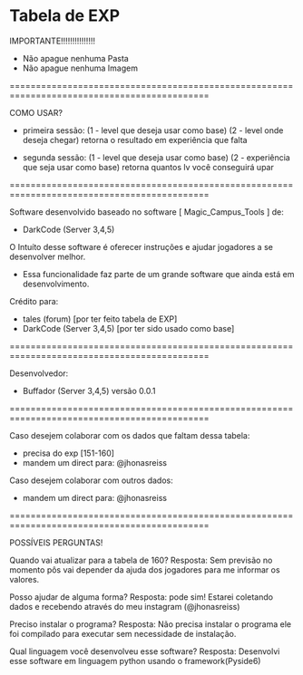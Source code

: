 # Tabela de EXP
IMPORTANTE!!!!!!!!!!!!!!!
- Não apague nenhuma Pasta
- Não apague nenhuma Imagem

============================================================================================


COMO USAR?
- primeira sessão:
(1 - level que deseja usar como base)
(2 - level onde deseja chegar)
retorna o resultado em experiência que falta


- segunda sessão:
(1 - level que deseja usar como base)
(2 - experiência que seja usar como base)
retorna quantos lv você conseguirá upar


============================================================================================


Software desenvolvido baseado no software [ Magic_Campus_Tools ] de:
- DarkCode (Server 3,4,5)

O Intuíto desse software é oferecer instruções e ajudar jogadores a se desenvolver melhor.
- Essa funcionalidade faz parte de um grande software que ainda está em desenvolvimento.

Crédito para:
- tales (forum) [por ter feito tabela de EXP]
- DarkCode (Server 3,4,5) [por ter sido usado como base]


============================================================================================


Desenvolvedor:
- Buffador (Server 3,4,5)
versão 0.0.1


============================================================================================


Caso desejem colaborar com os dados que faltam dessa tabela:
- precisa do exp [151-160]
- mandem um direct para:
@jhonasreiss


Caso desejem colaborar com outros dados:
- mandem um direct para:
@jhonasreiss


============================================================================================

POSSÍVEIS PERGUNTAS!

Quando vai atualizar para a tabela de 160?
Resposta: Sem previsão no momento pôs vai depender da ajuda dos jogadores para me informar os valores.

Posso ajudar de alguma forma?
Resposta: pode sim! Estarei coletando dados e recebendo através do meu instagram (@jhonasreiss)

Preciso instalar o programa?
Resposta: Não precisa instalar o programa ele foi compilado para executar sem necessidade de instalação.

Qual linguagem você desenvolveu esse software?
Resposta: Desenvolvi esse software em linguagem python usando o framework(Pyside6)
